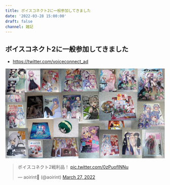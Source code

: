 ```yaml
---
title: ボイスコネクト2に一般参加してきました
date: '2022-03-28 15:00:00'
draft: false
channel: 雑記
---
```

## ボイスコネクト2に一般参加してきました

- <https://twitter.com/voiceconnect_ad>

![ボイスコネクト2 戦利品](images/voiceconnect2_collected.jpg)

<blockquote class="twitter-tweet"><p lang="ja" dir="ltr">ボイスコネクト2戦利品！ <a href="https://t.co/0zPuofINNu">pic.twitter.com/0zPuofINNu</a></p>&mdash; aoirint🎐 (@aoirint) <a href="https://twitter.com/aoirint/status/1508034281872007170?ref_src=twsrc%5Etfw">March 27, 2022</a></blockquote>
